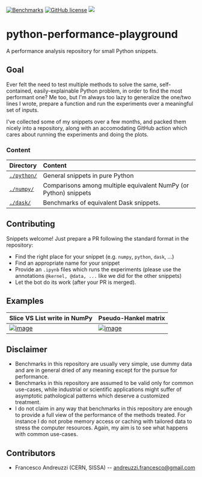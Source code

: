 [![Benchmarks](https://github.com/fAndreuzzi/python-performance-playground/actions/workflows/main.yml/badge.svg)](https://github.com/fAndreuzzi/python-performance-playground/actions/workflows/main.yml)
[![GitHub license](https://img.shields.io/github/license/Naereen/StrapDown.js.svg)](https://github.com/Naereen/StrapDown.js/blob/master/LICENSE)
<img src='https://img.shields.io/badge/Code%20style-Black-%23000000'/>

# python-performance-playground
A performance analysis repository for small Python snippets.

## Goal
Ever felt the need to test multiple methods to solve the same, self-contained,
easily-explainable Python problem, in order to find the most performant one?
Me too, but I'm always too lazy to generalize the one/two lines I wrote, prepare
a function and run the experiments over a meaningful set of inputs.

I've collected some of my snippets over a few months, and packed them nicely
into a repository, along with an accomodating GitHub action which cares about
running the experiments and doing the plots.

### Content
| **Directory** | **Content** |
|:---|:---|
| [`./python/`](python/) | General snippets in pure Python |
| [`./numpy/`](numpy/) | Comparisons among multiple equivalent NumPy (or Python) snippets  |
| [`./dask/`](dask/) | Benchmarks of equivalent Dask snippets. |

## Contributing
Snippets welcome! Just prepare a PR following the standard format in the
repository:
- Find the right place for your snippet (e.g. `numpy`, `python`, `dask`, ...)
- Find an appropriate name for your snippet
- Provide an `.ipynb` files which runs the experiments (please use the
  annotations `@kernel, @data, ...` like we did for the other snippets)
- Let the bot do its work (after your PR is merged).

## Examples
| Slice VS List write in NumPy |     Pseudo-Hankel matrix     |
| -------------------------------------------------------------- | -------------------------------------------------------------- |
| [![image](https://user-images.githubusercontent.com/8464342/180768227-b8429aa5-98cc-4a59-8277-8d00854106fb.png)](numpy/write-in-slices) | [![image](https://user-images.githubusercontent.com/8464342/180768655-5caaeb92-bd1c-4900-a2f6-d92a700d0138.png)](numpy/hankel-matrix) |

## Disclaimer
- Benchmarks in this repository are usually very simple, use dummy data and are
  in general dried of any meaning except for the pursue for performance.
- Benchmarks in this repository are assumed to be valid only for common
  use-cases, while industrial or scientific applications might suffer of
  asymptotic pathological patterns which deserve a customized treatment.
- I do not claim in any way that benchmarks in this repository are enough to
  provide a full view of the performance of the methods treated. For instance
  I do not probe memory access or caching with tailored data to stress the
  computer resources. Again, my aim is to see what happens with common
  use-cases.

## Contributors
- Francesco Andreuzzi (CERN, SISSA) -- andreuzzi.francesco@gmail.com
